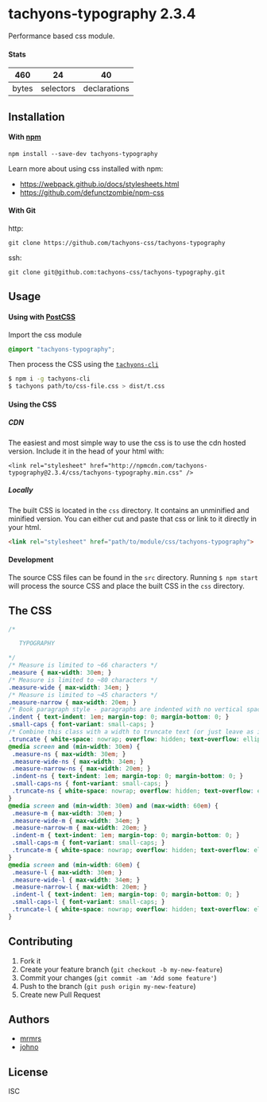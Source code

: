 # tachyons-typography 2.3.4

Performance based css module.

#### Stats

460 | 24 | 40
---|---|---
bytes | selectors | declarations

## Installation

#### With [npm](https://npmjs.com)

```
npm install --save-dev tachyons-typography
```

Learn more about using css installed with npm:
* https://webpack.github.io/docs/stylesheets.html
* https://github.com/defunctzombie/npm-css

#### With Git

http:
```
git clone https://github.com/tachyons-css/tachyons-typography
```

ssh:
```
git clone git@github.com:tachyons-css/tachyons-typography.git
```

## Usage

#### Using with [PostCSS](https://github.com/postcss/postcss)

Import the css module

```css
@import "tachyons-typography";
```

Then process the CSS using the [`tachyons-cli`](https://github.com/tachyons-css/tachyons-cli)

```sh
$ npm i -g tachyons-cli
$ tachyons path/to/css-file.css > dist/t.css
```

#### Using the CSS

##### CDN
The easiest and most simple way to use the css is to use the cdn hosted version. Include it in the head of your html with:

```
<link rel="stylesheet" href="http://npmcdn.com/tachyons-typography@2.3.4/css/tachyons-typography.min.css" />
```

##### Locally
The built CSS is located in the `css` directory. It contains an unminified and minified version.
You can either cut and paste that css or link to it directly in your html.

```html
<link rel="stylesheet" href="path/to/module/css/tachyons-typography">
```

#### Development

The source CSS files can be found in the `src` directory.
Running `$ npm start` will process the source CSS and place the built CSS in the `css` directory.

## The CSS

```css
/*

   TYPOGRAPHY

*/
/* Measure is limited to ~66 characters */
.measure { max-width: 30em; }
/* Measure is limited to ~80 characters */
.measure-wide { max-width: 34em; }
/* Measure is limited to ~45 characters */
.measure-narrow { max-width: 20em; }
/* Book paragraph style - paragraphs are indented with no vertical spacing. */
.indent { text-indent: 1em; margin-top: 0; margin-bottom: 0; }
.small-caps { font-variant: small-caps; }
/* Combine this class with a width to truncate text (or just leave as is to truncate at width of containing element. */
.truncate { white-space: nowrap; overflow: hidden; text-overflow: ellipsis; }
@media screen and (min-width: 30em) {
 .measure-ns { max-width: 30em; }
 .measure-wide-ns { max-width: 34em; }
 .measure-narrow-ns { max-width: 20em; }
 .indent-ns { text-indent: 1em; margin-top: 0; margin-bottom: 0; }
 .small-caps-ns { font-variant: small-caps; }
 .truncate-ns { white-space: nowrap; overflow: hidden; text-overflow: ellipsis; }
}
@media screen and (min-width: 30em) and (max-width: 60em) {
 .measure-m { max-width: 30em; }
 .measure-wide-m { max-width: 34em; }
 .measure-narrow-m { max-width: 20em; }
 .indent-m { text-indent: 1em; margin-top: 0; margin-bottom: 0; }
 .small-caps-m { font-variant: small-caps; }
 .truncate-m { white-space: nowrap; overflow: hidden; text-overflow: ellipsis; }
}
@media screen and (min-width: 60em) {
 .measure-l { max-width: 30em; }
 .measure-wide-l { max-width: 34em; }
 .measure-narrow-l { max-width: 20em; }
 .indent-l { text-indent: 1em; margin-top: 0; margin-bottom: 0; }
 .small-caps-l { font-variant: small-caps; }
 .truncate-l { white-space: nowrap; overflow: hidden; text-overflow: ellipsis; }
}
```

## Contributing

1. Fork it
2. Create your feature branch (`git checkout -b my-new-feature`)
3. Commit your changes (`git commit -am 'Add some feature'`)
4. Push to the branch (`git push origin my-new-feature`)
5. Create new Pull Request

## Authors

* [mrmrs](http://mrmrs.io)
* [johno](http://johnotander.com)

## License

ISC


